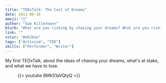 ```yaml
---
title: "TEDxTalk: The Cost of Dreams"
date: 2011-09-16
emoji: "🛌"
author: "Sam Killermann"
blurb: "What are you risking by chasing your dreams? What are you risking by not?"
link: ""
color: "#e62b1e"
tags: ["Activism", "TED"]
skills: ["Performer", "Writer"]
---
```

My first TEDxTalk, about the ideas of chasing your dreams, what's at stake, and what we have to lose.

<figure class="work--sample video ultra-wide">{{< youtube BMkS1aVQtyQ >}}</figure>
